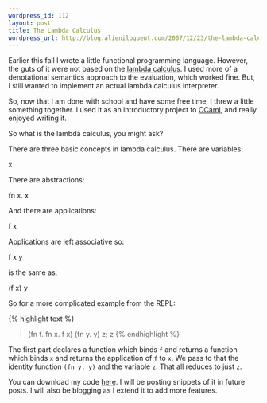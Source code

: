 ```yaml
--- 
wordpress_id: 112
layout: post
title: The Lambda Calculus
wordpress_url: http://blog.alieniloquent.com/2007/12/23/the-lambda-calculus/
---
```

Earlier this fall I wrote a little functional programming language. However, the guts of it were not based on the <a href="http://en.wikipedia.org/wiki/Lambda_calculus">lambda calculus</a>. I used more of a denotational semantics approach to the evaluation, which worked fine. But, I still wanted to implement an actual lambda calculus interpreter.

So, now that I am done with school and have some free time, I threw a little something together. I used it as an introductory project to <a href="http://caml.inria.fr/">OCaml</a>, and really enjoyed writing it.

So what is the lambda calculus, you might ask? 

There are three basic concepts in lambda calculus. There are variables:

<p class="code">x</p>

There are abstractions:

<p class="code">fn x. x</p>

And there are applications:

<p class="code">f x</p>

Applications are left associative so:

<p class="code">f x y</p>

is the same as:

<p class="code">(f x) y</p>

So for a more complicated example from the REPL:

{% highlight text %}
> (fn f. fn x. f x) (fn y. y) z;
z
{% endhighlight %}

The first part declares a function which binds <code>f</code> and returns a function which binds <code>x</code> and returns the application of <code>f</code> to <code>x</code>. We pass to that the identity function <code>(fn y. y)</code> and the variable <code>z</code>. That all reduces to just <code>z</code>.

You can download my code <a href="http://www.alieniloquent.com/code/lambda/">here</a>. I will be posting snippets of it in future posts. I will also be blogging as I extend it to add more features.
